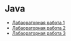 # Java
+ [Лабаораторная работа 1](https://github.com/Chiffilin/Java/tree/main/L_1)
+ [Лабаораторная работа 2](https://github.com/Chiffilin/Java/tree/main/L_2)
+ [Лабаораторная работа 3](https://github.com/Chiffilin/Java/tree/main/L_2)
